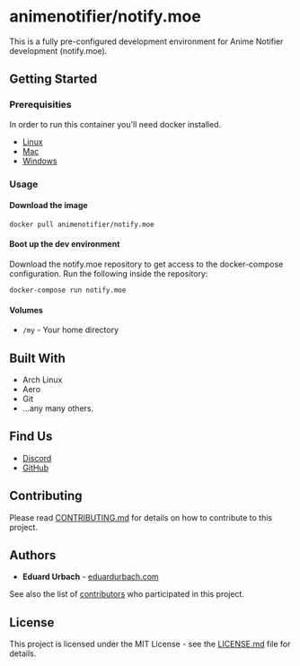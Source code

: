 # animenotifier/notify.moe

This is a fully pre-configured development environment for Anime Notifier development (notify.moe).

## Getting Started

### Prerequisities

In order to run this container you'll need docker installed.

* [Linux](https://docs.docker.com/linux/started/)
* [Mac](https://docs.docker.com/mac/started/)
* [Windows](https://docs.docker.com/windows/started)

### Usage

#### Download the image

```shell
docker pull animenotifier/notify.moe
```

#### Boot up the dev environment

Download the notify.moe repository to get access to the docker-compose configuration. Run the following inside the repository:

```shell
docker-compose run notify.moe
```

#### Volumes

* `/my` - Your home directory

## Built With

* Arch Linux
* Aero
* Git
* ...any many others.

## Find Us

* [Discord](https://github.com/animenotifier/notify.moe)
* [GitHub](https://github.com/animenotifier/notify.moe)

## Contributing

Please read [CONTRIBUTING.md](https://github.com/animenotifier/notify.moe/blob/go/CONTRIBUTING.md) for details on how to contribute to this project.

## Authors

* **Eduard Urbach** - [eduardurbach.com](https://eduardurbach.com)

See also the list of [contributors](https://github.com/animenotifier/notify.moe/graphs/contributors) who
participated in this project.

## License

This project is licensed under the MIT License - see the [LICENSE.md](https://github.com/animenotifier/notify.moe/blob/go/LICENSE) file for details.
